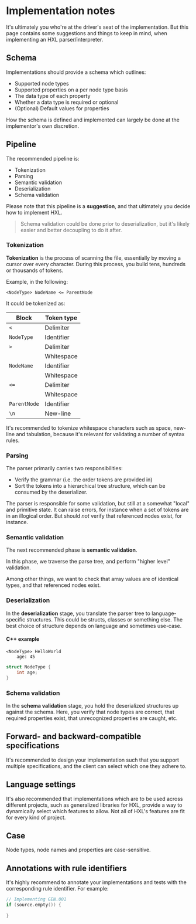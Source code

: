 # Implementation notes

It's ultimately you who're at the driver's seat of the implementation.
But this page contains some suggestions and things to keep in mind, when
implementing an HXL parser/interpreter.

## Schema

Implementations should provide a schema which outlines:

- Supported node types
- Supported properties on a per node type basis
- The data type of each property
- Whether a data type is required or optional
- (Optional) Default values for properties

How the schema is defined and implemented can largely be done
at the implementor's own discretion.

## Pipeline

The recommended pipeline is:

- Tokenization
- Parsing
- Semantic validation
- Deserialization
- Schema validation

Please note that this pipeline is a **suggestion**, and that ultimately
you decide how to implement HXL.

> Schema validation could be done prior to deserialization, but it's likely
> easier and better decoupling to do it after.

### Tokenization

**Tokenization** is the process of scanning the file, essentially by moving
a cursor over every character. During this process, you build tens, hundreds or
thousands of tokens.

Example, in the following:

`````text
<NodeType> NodeName <= ParentNode
`````

It could be tokenized as:

| Block          | Token type |
|----------------|------------|
| ``<``          | Delimiter  |
| ``NodeType``   | Identifier |
| ``>``          | Delimiter  |
| `` ``          | Whitespace |
| ``NodeName``   | Identifier |
| `` ``          | Whitespace |
| ``<=``         | Delimiter  |
| `` ``          | Whitespace |
| ``ParentNode`` | Identifier |
| ``\n``         | New-line   |

It's recommended to tokenize whitespace characters such as space,
new-line and tabulation, because it's relevant for validating
a number of syntax rules.

### Parsing

The parser primarily carries two responsibilities:

- Verify the grammar (i.e. the order tokens are provided in)
- Sort the tokens into a hierarchical tree structure, which can be consumed
  by the deserializer.

The parser is responsible for some validation, but still at a
somewhat "local" and primitive state. It can raise errors, for instance
when a set of tokens are in an illogical order. But should _not_ 
verify that referenced nodes exist, for instance.

### Semantic validation

The next recommended phase is **semantic validation**.

In this phase, we traverse the parse tree, and perform "higher level"
validation.

Among other things, we want to check that array values are of identical
types, and that referenced nodes exist.

### Deserialization

In the **deserialization** stage, you translate the parser tree to
language-specific structures. This could be structs, classes or something else.
The best choice of structure depends on language and sometimes use-case.

#### C++ example

````text
<NodeType> HelloWorld
    age: 45
````

````cpp
struct NodeType {
    int age;
}
````

### Schema validation

In the **schema validation** stage, you hold the deserialized structures up
against the schema. Here, you verify that node types are correct, that
required properties exist, that unrecognized properties are caught, etc.

## Forward- and backward-compatible specifications

It's recommended to design your implementation such that you support
multiple specifications, and the client can select which one
they adhere to.

## Language settings

It's also recommended that implementations which are to be used across
different projects, such as generalized libraries for HXL, provide a
way to dynamically select which features to allow. Not all of HXL's features
are fit for every kind of project.

## Case

Node types, node names and properties are case-sensitive.

## Annotations with rule identifiers

It's highly recommend to annotate your implementations and tests with
the corresponding rule identifier. For example:

````cpp
// Implementing GEN.001
if (source.empty()) {
    
}
````
